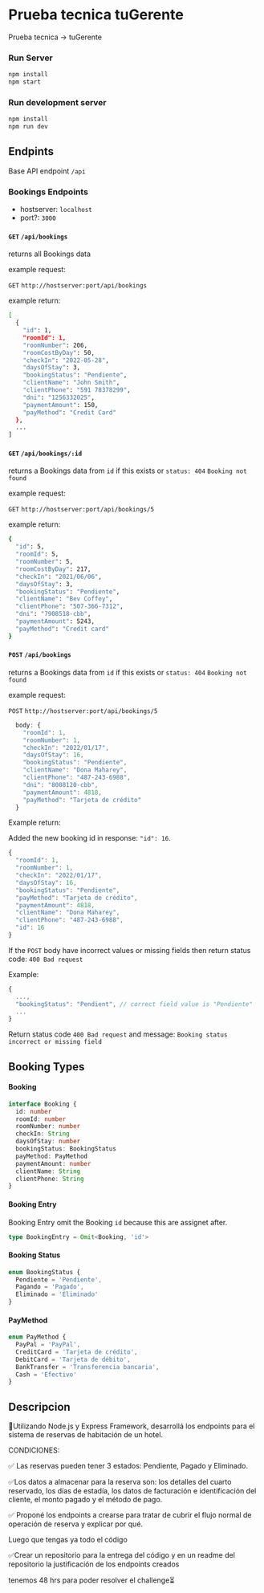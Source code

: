 # Prueba tecnica tuGerente

Prueba tecnica -> tuGerente

### Run Server

```bash
npm install
npm start
```

### Run development server

```bash
npm install
npm run dev
```

## Endpints

Base API endpoint `/api`  
### Bookings Endpoints

- hostserver: `localhost`
- port?: `3000`

#### `GET` `/api/bookings`

returns all Bookings data

example request:

`GET` `http://hostserver:port/api/bookings`

example return:

```sh
[
  {
    "id": 1,
    "roomId": 1,
    "roomNumber": 206,
    "roomCostByDay": 50,
    "checkIn": "2022-05-28",
    "daysOfStay": 3,
    "bookingStatus": "Pendiente",
    "clientName": "John Smith",
    "clientPhone": "591 78378299",
    "dni": "1256332025",
    "paymentAmount": 150,
    "payMethod": "Credit Card"
  },
  ...
]
```

#### `GET` `/api/bookings/:id`

returns a Bookings data from `id` if this exists or `status: 404` `Booking not found`

example request:

`GET` `http://hostserver:port/api/bookings/5`

example return:

```sh
{
  "id": 5,
  "roomId": 5,
  "roomNumber": 5,
  "roomCostByDay": 217,
  "checkIn": "2021/06/06",
  "daysOfStay": 3,
  "bookingStatus": "Pendiente",
  "clientName": "Bev Coffey",
  "clientPhone": "507-366-7312",
  "dni": "7908518-cbb",
  "paymentAmount": 5243,
  "payMethod": "Credit card"
}
```

#### `POST` `/api/bookings`

returns a Bookings data from `id` if this exists or `status: 404` `Booking not found`

example request:

`POST` `http://hostserver:port/api/bookings/5`

```js
  body: {
    "roomId": 1,
    "roomNumber": 1,
    "checkIn": "2022/01/17",
    "daysOfStay": 16,
    "bookingStatus": "Pendiente",
    "clientName": "Dona Maharey",
    "clientPhone": "487-243-6988",
    "dni": "8008120-cbb",
    "paymentAmount": 4818,
    "payMethod": "Tarjeta de crédito"
  }
```

Example return:

Added the new booking id in response: `"id": 16`.

```js
{
  "roomId": 1,
  "roomNumber": 1,
  "checkIn": "2022/01/17",
  "daysOfStay": 16,
  "bookingStatus": "Pendiente",
  "payMethod": "Tarjeta de crédito",
  "paymentAmount": 4818,
  "clientName": "Dona Maharey",
  "clientPhone": "487-243-6988",
  "id": 16
}
```

If the `POST` body have incorrect values or missing fields then return status code: `400 Bad request`

Example:

```js
{
  ...,
  "bookingStatus": "Pendient", // correct field value is "Pendiente" 
  ...
}
```

Return status code `400 Bad request` and message: `Booking status incorrect or missing field`

## Booking Types

#### Booking

```ts
interface Booking {
  id: number
  roomId: number
  roomNumber: number
  checkIn: String
  daysOfStay: number
  bookingStatus: BookingStatus
  payMethod: PayMethod
  paymentAmount: number
  clientName: String
  clientPhone: String
}
```

#### Booking Entry

Booking Entry omit the Booking `id` because this are assignet after.

```ts
type BookingEntry = Omit<Booking, 'id'>
```
 
#### Booking Status

```ts
enum BookingStatus {
  Pendiente = 'Pendiente',
  Pagando = 'Pagado',
  Eliminado = 'Eliminado'
}
```

#### PayMethod

```ts
enum PayMethod {
  PayPal = 'PayPal',
  CreditCard = 'Tarjeta de crédito',
  DebitCard = 'Tarjeta de débito',
  BankTransfer = 'Transferencia bancaria',
  Cash = 'Efectivo'
}
```




## Descripcion
🔴Utilizando Node.js y Express Framework, desarrollá los endpoints 
para el sistema de reservas de habitación de un hotel.

CONDICIONES:

✅ Las reservas pueden tener 3 estados: Pendiente, Pagado y Eliminado.

✅Los datos a almacenar para la reserva son: los detalles del 
cuarto reservado, los días de estadía, los datos de facturación 
e identificación del cliente, el monto pagado y el método de pago.

✅ Proponé los endpoints a crearse para tratar de cubrir el flujo 
normal de operación de reserva y explicar por qué.

Luego que tengas ya todo el código

✅Crear un repositorio para la entrega del código y en un readme 
del repositorio la justificación de los endpoints creados

tenemos 48 hrs para poder resolver el challenge⏳
